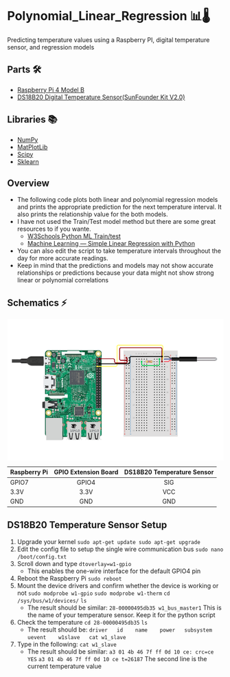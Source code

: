 # Polynomial_Linear_Regression 📊🌡
Predicting temperature values using a Raspberry PI, digital temperature sensor, and regression models

## Parts 🛠
* [Raspberry Pi 4 Model B](https://www.amazon.ca/LABISTS-Raspberry-Complete-Starter-Upgraded/dp/B084DQZP7P/ref=sr_1_7?crid=10KKB0KBUW5SG&dchild=1&keywords=raspberry+pi+4&qid=1609429444&sprefix=raspberry+%2Caps%2C199&sr=8-7)
* [DS18B20 Digital Temperature Sensor(SunFounder Kit V2.0)](https://www.amazon.ca/SunFounder-Modules-Sensor-Raspberry-Extension/dp/B014PF05ZA/ref=sr_1_8?dchild=1&keywords=sunfounder+starter+kit+v2.0&qid=1609429513&sr=8-8)

## Libraries  📚
* [NumPy](https://pypi.org/project/numpy/)
* [MatPlotLib](https://pypi.org/project/matplotlib/)
* [Scipy](https://pypi.org/project/scipy/)
* [Sklearn](https://pypi.org/project/scikit-learn/)

## Overview 
* The following code plots both linear and polynomial regression models and prints the appropriate prediction for the next temperature interval. It also prints the relationship value for the both models. 
* I have not used the Train/Test model method but there are some great resources to if you wante. 
    * [W3Schools Python ML Train/test](https://www.w3schools.com/python/python_ml_train_test.asp) 
    * [Machine Learning — Simple Linear Regression with Python](https://medium.com/@ramcesc/machine-learning-simple-linear-regression-with-python-cbc050dd0fbe)
* You can also edit the script to take temperature intervals throughout the day for more accurate readings.
* Keep in mind that the predictions and models may not show accurate relationships or predictions because your data might not show strong linear or polynomial correlations

## Schematics ⚡
<p> 
  <img align='Center' src="https://github.com/Raziz1/Polynomial_Linear_Regression/blob/main/images/schematics.png? raw=true">
</p>

|**Raspberry Pi**|**GPIO Extension Board**|**DS18B20 Temperature Sensor**|
| -------------   |:-------------:  |:-------------:|
| GPIO7           | GPIO4           | SIG            | 
| 3.3V            | 3.3V            |VCC          |  
| GND              | GND           |GND          |  

## DS18B20 Temperature Sensor Setup
1. Upgrade your kernel `sudo apt-get update sudo apt-get upgrade`
2. Edit the config file to setup the single wire communication bus `sudo nano /boot/config.txt`
3. Scroll down and type `dtoverlay=w1-gpio`
    * This enables the one-wire interface for the default GPIO4 pin
4. Reboot the Raspberry Pi `sudo reboot`
5. Mount the device drivers and confirm whether the device is working or not 
`sudo modprobe w1-gpio` 
`sudo modprobe w1-therm`
`cd /sys/bus/w1/devices/` 
`ls`
    * The result should be similar: `28-00000495db35 w1_bus_master1` This is the name of your temperature sensor. Keep it for the python script
6.  Check the temperature `cd 28-00000495db35` `ls`
    * The result should be: `driver   id    name    power   subsystem   uevent    w1slave   cat w1_slave`
7. Type in the following: `cat w1_slave`
    * The result should be similar: `a3 01 4b 46 7f ff 0d 10 ce: crc=ce YES` `a3 01 4b 46 7f ff 0d 10 ce t=26187` The second line is the current temperature value 
    
